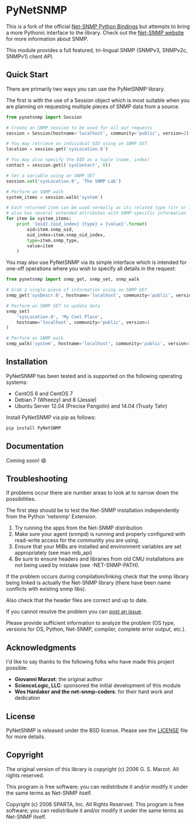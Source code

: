 # PyNetSNMP #

This is a fork of the official [Net-SNMP Python Bindings](http://net-snmp.sourceforge.net/wiki/index.php/Python_Bindings)
but attempts to bring a more Pythonic interface to the library.   Check out
the [Net-SNMP website](http://www.net-snmp.org/) for more information about 
SNMP.

This module provides a full featured, tri-lingual SNMP (SNMPv3, SNMPv2c,
SNMPv1) client API.

## Quick Start ##

There are primarily two ways you can use the PyNetSNMP library.

The first is with the use of a Session object which is most suitable when you 
are planning on requesting multiple pieces of SNMP data from a source.

```python
from pynetsnmp import Session

# Create an SNMP session to be used for all our requests
session = Session(hostname='localhost', community='public', version=2)

# You may retrieve an individual OID using an SNMP GET
location = session.get('sysLocation.0')

# You may also specify the OID as a tuple (name, index)
contact = session.get(('sysContact', 0))

# Set a variable using an SNMP SET
session.set('sysLocation.0', 'The SNMP Lab')

# Perform an SNMP walk
system_items = session.walk('system')

# Each returned item can be used normally as its related type (str or int) but 
# also has several extended attributes with SNMP-specific information
for item in system_items:
    print '{oid}.{oid_index} {type} = {value}'.format(
        oid=item.snmp_oid,
        oid_index=item.snmp_oid_index,
        type=item.snmp_type,
        value=item
    )
```

You may also use PyNetSNMP via its simple interface which is intended for
one-off operations where you wish to specify all details in the request:

```python
from pynetsnmp import snmp_get, snmp_set, snmp_walk

# Grab a single piece of information using an SNMP GET
snmp_get('sysDescr.0', hostname='localhost', community='public', version=1)

# Perform an SNMP SET to update data
snmp_set(
    'sysLocation.0', 'My Cool Place',
    hostname='localhost', community='public', version=1
)

# Perform an SNMP walk
snmp_walk('system', hostname='localhost', community='public', version=1)
```

## Installation ##

PyNetSNMP has been tested and is supported on the following operating systems:

* CentOS 6 and CentOS 7
* Debian 7 (Wheezy) and 8 (Jessie)
* Ubuntu Server 12.04 (Precise Pangolin) and 14.04 (Trusty Tahr)

Install PyNetSNMP via pip as follows:

```bash
pip install PyNetSNMP
```

## Documentation ##

Coming soon! :smile:

## Troubleshooting ##

If problems occur there are number areas to look at to narrow down the 
possibilities.

The first step should be to test the Net-SNMP installation independently from 
the Python 'netsnmp' Extension.

1. Try running the apps from the Net-SNMP distribution
2. Make sure your agent (snmpd) is running and properly configured with
   read-write access for the community you are using.
3. Ensure that your MIBs are installed and environment variables are set
   appropriately (see man mib_api)
4. Be sure to ensure headers and libraries from old CMU installations are
   not being used by mistake (see -NET-SNMP-PATH).

If the problem occurs during compilation/linking check that the snmp library 
being linked is actually the Net-SNMP library (there have been name conflicts 
with existing snmp libs).

Also check that the header files are correct and up to date.

If you cannot resolve the problem you can
[post an issue](https://github.com/fgimian/PyNetSNMP/issues).

Please provide sufficient information to analyze the problem (OS type, 
versions for OS, Python, Net-SNMP, compiler, complete error output, etc.).

## Acknowledgments ##

I'd like to say thanks to the following folks who have made this project
possible:

* **Giovanni Marzot**: the original author
* **ScienceLogic, LLC**: sponsored the initial development of this module
* **Wes Hardaker and the net-snmp-coders**: for their hard work and dedication

## License ##

PyNetSNMP is released under the BSD license. Please see the
[LICENSE](https://github.com/fgimian/PyNetSNMP/blob/master/LICENSE) file
for more details.

## Copyright ##

The original version of this library is copyright (c) 2006 G. S. Marzot.
All rights reserved.

This program is free software; you can redistribute it and/or modify it under 
the same terms as Net-SNMP itself.

Copyright (c) 2006 SPARTA, Inc.  All Rights Reserved.  This program is free 
software; you can redistribute it and/or modify it under the same terms as
Net-SNMP itself.
